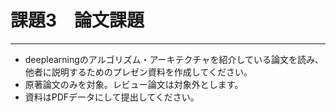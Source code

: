# 課題3　論文課題
----
* deeplearningのアルゴリズム・アーキテクチャを紹介している論文を読み、他者に説明するためのプレゼン資料を作成してください。
* 原著論文のみを対象。レビュー論文は対象外とします。
* 資料はPDFデータにして提出してください。
